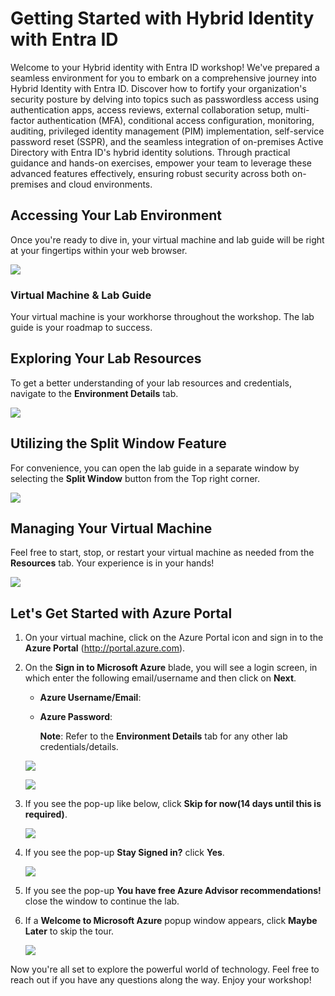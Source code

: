# Getting Started with Hybrid Identity with Entra ID

Welcome to your Hybrid identity with Entra ID workshop! We've prepared a seamless environment for you to embark on a comprehensive journey into Hybrid Identity with Entra ID. Discover how to fortify your organization's security posture by delving into topics such as passwordless access using authentication apps, access reviews, external collaboration setup, multi-factor authentication (MFA), conditional access configuration, monitoring, auditing, privileged identity management (PIM) implementation, self-service password reset (SSPR), and the seamless integration of on-premises Active Directory with Entra ID's hybrid identity solutions. Through practical guidance and hands-on exercises, empower your team to leverage these advanced features effectively, ensuring robust security across both on-premises and cloud environments.

## Accessing Your Lab Environment

Once you're ready to dive in, your virtual machine and lab guide will be right at your fingertips within your web browser.

![](../media/introp.png)

### Virtual Machine & Lab Guide
 
Your virtual machine is your workhorse throughout the workshop. The lab guide is your roadmap to success.

## Exploring Your Lab Resources
 
To get a better understanding of your lab resources and credentials, navigate to the **Environment Details** tab.

![](../media/introp1.png)

## Utilizing the Split Window Feature
 
For convenience, you can open the lab guide in a separate window by selecting the **Split Window** button from the Top right corner.

![](../media/introp2.png)
 
## Managing Your Virtual Machine
 
Feel free to start, stop, or restart your virtual machine as needed from the **Resources** tab. Your experience is in your hands!

![](../media/resources.png)

## Let's Get Started with Azure Portal

1. On your virtual machine, click on the Azure Portal icon and sign in to the **Azure Portal** (<http://portal.azure.com>).

1. On the **Sign in to Microsoft Azure** blade, you will see a login screen, in which enter the following email/username and then click on **Next**.  

   * **Azure Username/Email**:  <inject key="AzureAdUserEmail"></inject> 
   * **Azure Password**:  <inject key="AzureAdUserPassword"></inject>

        **Note**: Refer to the **Environment Details** tab for any other lab credentials/details.

    ![](../media/g1.jpg)
  
    ![](../media/g2.jpg)
  
1. If you see the pop-up like below, click **Skip for now(14 days until this is required)**.

    ![](../media/g6.png)

1. If you see the pop-up **Stay Signed in?** click **Yes**.

    ![](../media/g3.jpg)

1. If you see the pop-up **You have free Azure Advisor recommendations!** close the window to continue the lab. 

1. If a **Welcome to Microsoft Azure** popup window appears, click **Maybe Later** to skip the tour.

    ![](../media/g4.jpg)

Now you're all set to explore the powerful world of technology. Feel free to reach out if you have any questions along the way. Enjoy your workshop!

